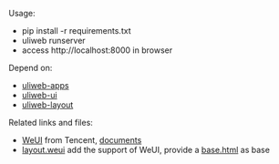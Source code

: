 Usage:

- pip install -r requirements.txt
- uliweb runserver
- access http://localhost:8000 in browser

Depend on:

- [uliweb-apps](https://github.com/limodou/uliweb-apps)
- [uliweb-ui](https://github.com/uliwebext/uliweb-ui)
- [uliweb-layout](https://github.com/uliwebext/uliweb-layout)

Related links and files:

- [WeUI](https://github.com/Tencent/weui) from Tencent, [documents](https://weui.io)
- [layout.weui](/apps/layout/weui) add the support of WeUI, provide a [base.html](/apps/layout/weui/templates/weui/base.html) as base



